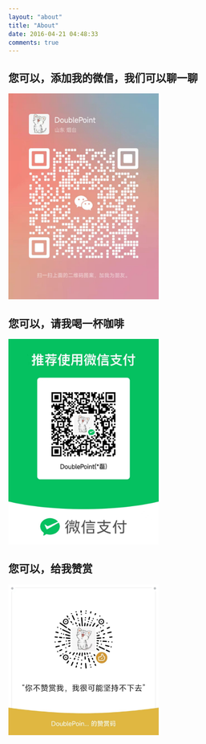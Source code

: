 ```yaml
---
layout: "about"
title: "About"
date: 2016-04-21 04:48:33
comments: true
---
```


## 您可以，添加我的微信，我们可以聊一聊
<img src="../img/QR_code.jpg" style="width:300px;height:auto;" />

## 您可以，请我喝一杯咖啡
<img src="../img/shoukuanma.jpg" style="width:300px;height:auto;" />

## 您可以，给我赞赏
<img src="../img/dashang.jpg" style="width:300px;height:auto;" />

